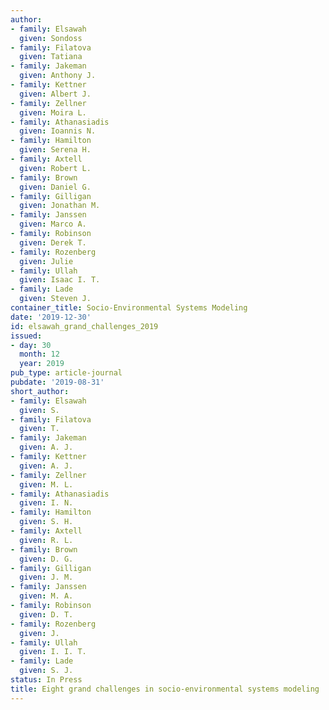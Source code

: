 ```yaml
---
author:
- family: Elsawah
  given: Sondoss
- family: Filatova
  given: Tatiana
- family: Jakeman
  given: Anthony J.
- family: Kettner
  given: Albert J.
- family: Zellner
  given: Moira L.
- family: Athanasiadis
  given: Ioannis N.
- family: Hamilton
  given: Serena H.
- family: Axtell
  given: Robert L.
- family: Brown
  given: Daniel G.
- family: Gilligan
  given: Jonathan M.
- family: Janssen
  given: Marco A.
- family: Robinson
  given: Derek T.
- family: Rozenberg
  given: Julie
- family: Ullah
  given: Isaac I. T.
- family: Lade
  given: Steven J.
container_title: Socio-Environmental Systems Modeling
date: '2019-12-30'
id: elsawah_grand_challenges_2019
issued:
- day: 30
  month: 12
  year: 2019
pub_type: article-journal
pubdate: '2019-08-31'
short_author:
- family: Elsawah
  given: S.
- family: Filatova
  given: T.
- family: Jakeman
  given: A. J.
- family: Kettner
  given: A. J.
- family: Zellner
  given: M. L.
- family: Athanasiadis
  given: I. N.
- family: Hamilton
  given: S. H.
- family: Axtell
  given: R. L.
- family: Brown
  given: D. G.
- family: Gilligan
  given: J. M.
- family: Janssen
  given: M. A.
- family: Robinson
  given: D. T.
- family: Rozenberg
  given: J.
- family: Ullah
  given: I. I. T.
- family: Lade
  given: S. J.
status: In Press
title: Eight grand challenges in socio-environmental systems modeling
---
```

